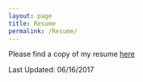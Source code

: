 ```yaml
---
layout: page
title: Resume
permalink: /Resume/
---
```


Please find a copy of my resume [here](https://drive.google.com/file/d/0B6ccBhFYyO74SG1jR25ZN1FMQWc/view?usp=sharing)

Last Updated: 06/16/2017
